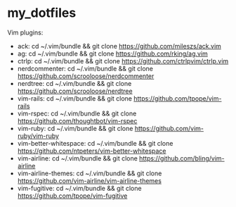 my_dotfiles
===========

Vim plugins:
- ack: cd ~/.vim/bundle && git clone https://github.com/mileszs/ack.vim
- ag: cd ~/.vim/bundle && git clone https://github.com/rking/ag.vim
- ctrlp: cd ~/.vim/bundle && git clone https://github.com/ctrlpvim/ctrlp.vim
- nerdcommenter: cd ~/.vim/bundle && git clone https://github.com/scrooloose/nerdcommenter
- nerdtree: cd ~/.vim/bundle && git clone https://github.com/scrooloose/nerdtree
- vim-rails: cd ~/.vim/bundle && git clone https://github.com/tpope/vim-rails
- vim-rspec: cd ~/.vim/bundle && git clone https://github.com/thoughtbot/vim-rspec
- vim-ruby: cd ~/.vim/bundle && git clone https://github.com/vim-ruby/vim-ruby
- vim-better-whitespace: cd ~/.vim/bundle && git clone https://github.com/ntpeters/vim-better-whitespace
- vim-airline: cd ~/.vim/bundle && git clone https://github.com/bling/vim-airline
- vim-airline-themes: cd ~/.vim/bundle && git clone https://github.com/vim-airline/vim-airline-themes
- vim-fugitive: cd ~/.vim/bundle && git clone https://github.com/tpope/vim-fugitive 
